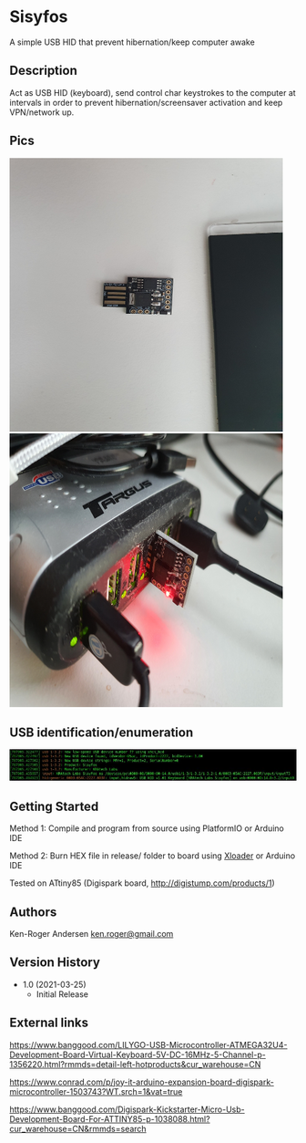 # Sisyfos

A simple USB HID that prevent hibernation/keep computer awake

## Description

Act as USB HID (keyboard), send control char keystrokes to the computer at intervals
in order to prevent hibernation/screensaver activation and keep VPN/network up.

## Pics

<img src="https://raw.githubusercontent.com/kenny1342/MCU/master/Sisyfos/sisyfos_hw1.jpg" width="480" height="480">

<img src="https://raw.githubusercontent.com/kenny1342/MCU/master/Sisyfos/sisyfos_hw2.jpg" width="480" height="480">

## USB identification/enumeration

<img src="https://raw.githubusercontent.com/kenny1342/MCU/master/Sisyfos/usb_enum.jpg">

## Getting Started

Method 1: Compile and program from source using PlatformIO or Arduino IDE

Method 2: Burn HEX file in release/ folder to board using [Xloader](https://www.hobbytronics.co.uk/arduino-xloader) or Arduino IDE

Tested on ATtiny85 (Digispark board, <http://digistump.com/products/1>)

## Authors

Ken-Roger Andersen <ken.roger@gmail.com>

## Version History

* 1.0 (2021-03-25)
  * Initial Release

## External links

https://www.banggood.com/LILYGO-USB-Microcontroller-ATMEGA32U4-Development-Board-Virtual-Keyboard-5V-DC-16MHz-5-Channel-p-1356220.html?rmmds=detail-left-hotproducts&cur_warehouse=CN

https://www.conrad.com/p/joy-it-arduino-expansion-board-digispark-microcontroller-1503743?WT.srch=1&vat=true

https://www.banggood.com/Digispark-Kickstarter-Micro-Usb-Development-Board-For-ATTINY85-p-1038088.html?cur_warehouse=CN&rmmds=search

